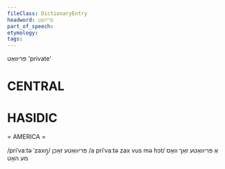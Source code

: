 ```yaml
---
fileClass: DictionaryEntry
headword: פּריוואַט
part_of_speech: 
etymology: 
tags: 
---
```

פּריוואַט
'private'

CENTRAL
========

HASIDIC
=======
= AMERICA = 

/priˈvaːtə ˈzaxŋ̩/ פּריוואַטע זאַכן
/a priˈvaːtə zax vus mə hɔt/ אַ פּריוואַטע זאַך וואָס מע האָט